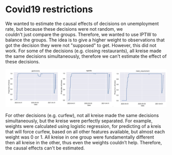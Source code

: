 # Covid19 restrictions 

We wanted to estimate the causal effects of decisions on unemployment rate, but because these decisions were not random, we couldn't just compare the groups. Therefore, we wanted to use IPTW to balance the groups. The idea is to give a higher weight to observations that got the decision they were not "supposed" to get. However, this did not work. 
For some of the decisions (e.g. closing restaurants), all kreise made the same decisions simultaneously, therefore we can't estimate the effect of these decisions.  

![](./covid19_screenshots/1.png)


For other decisions (e.g.  curfew), not all kreise made the same decisions simultaneously, but the kreise were perfectly separated. For example, weights were calculated using logistic regression, for predicting of a kreis that will force curfew, based on all other features available, but almost each weight was 0 or 1. All kreise in one group were fundamentally different then all kreise in the other, thus even the weights couldn’t help. 
Therefore, the causal effects can't be estimated.

